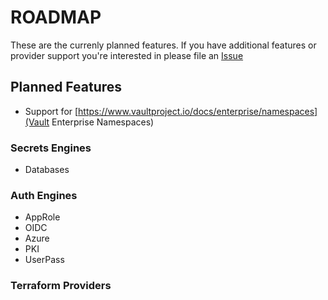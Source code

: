 # ROADMAP

These are the currenly planned features. If you have additional features or provider support you're interested in please file an [Issue](https://github.com/oulman/tfvaultenv/issues)

## Planned Features

- Support for [https://www.vaultproject.io/docs/enterprise/namespaces](Vault Enterprise Namespaces)

### Secrets Engines

- Databases

### Auth Engines

- AppRole
- OIDC
- Azure
- PKI
- UserPass

### Terraform Providers
